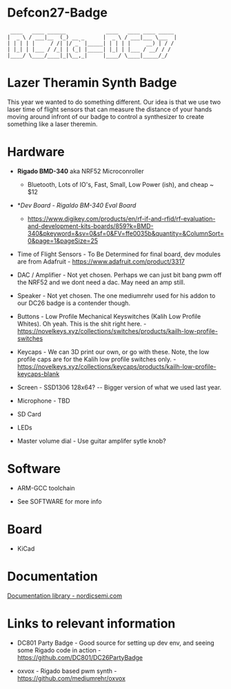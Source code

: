 # Defcon27-Badge

``` 
 ____   ____ ______             ____   ____ ____ _____
|  _ \ / ___|__  (_) __ _      |  _ \ / ___|___ \___  |
| | | | |     / /| |/ _` |_____| | | | |     __) | / /
| |_| | |___ / /_| | (_| |_____| |_| | |___ / __/ / /
|____/ \____/____|_|\__,_|     |____/ \____|_____/_/
```


# Lazer Theramin Synth Badge

This year we wanted to do something different. Our idea is that we use two laser time of flight sensors that can measure the distance of your hands moving around infront of our badge to control a synthesizer to create something like a laser theremin. 

# Hardware

-  **Rigado BMD-340** aka NRF52 Microconroller
    - Bluetooth, Lots of IO's, Fast, Small, Low Power (ish), and cheap ~ $12

- **Dev Board - Rigaldo BM-340 Eval Board* 
    - https://www.digikey.com/products/en/rf-if-and-rfid/rf-evaluation-and-development-kits-boards/859?k=BMD-340&pkeyword=&sv=0&sf=0&FV=ffe0035b&quantity=&ColumnSort=0&page=1&pageSize=25

- Time of Flight Sensors - To Be Determined for final board, dev modules are from Adafruit - https://www.adafruit.com/product/3317

- DAC / Amplifier - Not yet chosen. Perhaps we can just bit bang pwm off the NRF52 and we dont need a dac. May need an amp still.

- Speaker - Not yet chosen. The one mediumrehr used for his addon to our DC26 badge is a contender though.

- Buttons - Low Profile Mechanical Keyswitches (Kalih Low Profile Whites). Oh yeah. This is the shit right here. - https://novelkeys.xyz/collections/switches/products/kailh-low-profile-switches

- Keycaps - We can 3D print our own, or go with these. Note, the low profile caps are for the Kalih low profile switches only. - https://novelkeys.xyz/collections/keycaps/products/kailh-low-profile-keycaps-blank

- Screen - SSD1306 128x64? -- Bigger version of what we used last year.

- Microphone - TBD

- SD Card 

- LEDs

- Master volume dial - Use guitar amplifer sytle knob? 

# Software

- ARM-GCC toolchain

- See SOFTWARE for more info

# Board

- KiCad

# Documentation

[Documentation library - nordicsemi.com](https://www.nordicsemi.com/DocLib)    

# Links to relevant information

* DC801 Party Badge - Good source for setting up dev env, and seeing some Rigado code in action - https://github.com/DC801/DC26PartyBadge

* oxvox - Rigado based pwm synth - https://github.com/mediumrehr/oxvox
